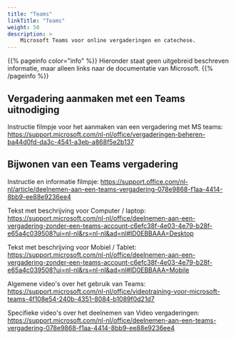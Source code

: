 ```yaml
---
title: "Teams"
linkTitle: "Teams"
weight: 50
description: >
    Microsoft Teams voor online vergaderingen en catechese.
---
```



{{% pageinfo color="info" %}}
Hieronder staat geen uitgebreid beschreven informatie, maar alleen links naar de documentatie van Microsoft.
{{% /pageinfo %}}

## Vergadering aanmaken met een Teams uitnodiging

Instructie filmpje voor het aanmaken van een vergadering met MS teams:
https://support.microsoft.com/nl-nl/office/vergaderingen-beheren-ba44d0fd-da3c-4541-a3eb-a868f5e2b137

## Bijwonen van een Teams vergadering
Instructie en informatie filmpje:
https://support.office.com/nl-nl/article/deelnemen-aan-een-teams-vergadering-078e9868-f1aa-4414-8bb9-ee88e9236ee4

Tekst met beschrijving voor Computer / laptop:
https://support.microsoft.com/nl-nl/office/deelnemen-aan-een-vergadering-zonder-een-teams-account-c6efc38f-4e03-4e79-b28f-e65a4c039508?ui=nl-nl&rs=nl-nl&ad=nl#ID0EBBAAA=Desktop

Tekst met beschrijving voor Mobiel / Tablet:
https://support.microsoft.com/nl-nl/office/deelnemen-aan-een-vergadering-zonder-een-teams-account-c6efc38f-4e03-4e79-b28f-e65a4c039508?ui=nl-nl&rs=nl-nl&ad=nl#ID0EBBAAA=Mobile



Algemene video's over het gebruik van Teams:
https://support.microsoft.com/nl-nl/office/videotraining-voor-microsoft-teams-4f108e54-240b-4351-8084-b1089f0d21d7

Specifieke video's over het deelnemen van Video vergaderingen:
https://support.microsoft.com/nl-nl/office/deelnemen-aan-een-teams-vergadering-078e9868-f1aa-4414-8bb9-ee88e9236ee4 
